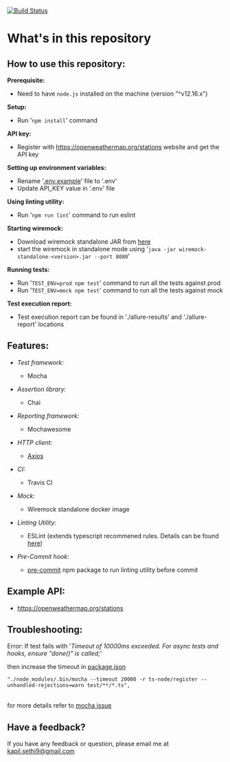 [![Build Status](https://travis-ci.org/kapilsethi/poc-api-testing-with-node-js.png)](https://travis-ci.org/kapilsethi/poc-api-testing-with-node-js)

# **What's in this repository**

**How to use this repository:**
----

**Prerequisite:**

- Need to have ````node.js```` installed on the machine (version "^v12.16.x")

**Setup:**

- Run '````npm install````' command

**API key:**
 - Register with https://openweathermap.org/stations website and get the API key
 
 **Setting up environment variables:**
 - Rename '[.env.example](https://github.com/kapilsethi/poc-api-testing-with-node-js/blob/master/.env.example)' file to '.env'
 - Update API_KEY value in '.env' file
 
**Using linting utility:**
- Run '````npm run lint````' command to run eslint

**Starting wiremock:**
- Download wiremock standalone JAR from [here](http://wiremock.org/docs/download-and-installation/)
- start the wiremock in standalone mode using '````java -jar wiremock-standalone-<version>.jar --port 8080````' 

**Running tests:**
- Run '````TEST_ENV=prod npm test````' command to run all the tests against prod
- Run '````TEST_ENV=mock npm test````' command to run all the tests against mock

**Test execution report:**

- Test execution report can be found in './allure-results' and './allure-report' locations

**Features:**
----

- _Test framework:_
    - Mocha

- _Assertion library:_
    - Chai

- _Reporting framework:_
    - Mochawesome

- _HTTP client:_
    - [Axios](https://github.com/axios/axios)

- _CI:_
    - Travis CI

- _Mock:_
    - Wiremock standalone docker image

- _Linting Utility:_
    - ESLint (extends typescript recommened rules. Details can be found [here](https://github.com/typescript-eslint/typescript-eslint/tree/master/packages/eslint-plugin))

- _Pre-Commit hook:_
    - [pre-commit](https://www.npmjs.com/package/pre-commit) npm package to run linting utility before commit  

**Example API:**
----

- https://openweathermap.org/stations

**Troubleshooting:**
----

Error: If test fails with '_Timeout of 10000ms exceeded. For async tests and hooks, ensure "done()" is called;_'

then increase the timeout in [package.json](https://github.com/kapilsethi/poc-api-testing-with-node-js/blob/master/package.json) <br />

`
"./node_modules/.bin/mocha --timeout 20000 -r ts-node/register --unhandled-rejections=warn test/**/*.ts",
`

<br />for more details refer to [mocha issue](https://github.com/mochajs/mocha/issues/2025)

**Have a feedback?**
---

If you have any feedback or question, please email me at kapil.sethi9@gmail.com